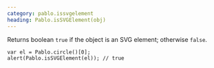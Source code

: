 ```yaml
--- 
category: pablo.issvgelement
heading: Pablo.isSVGElement(obj)
---
```


Returns boolean `true` if the object is an SVG element; otherwise `false`.

    var el = Pablo.circle()[0];
    alert(Pablo.isSVGElement(el)); // true
